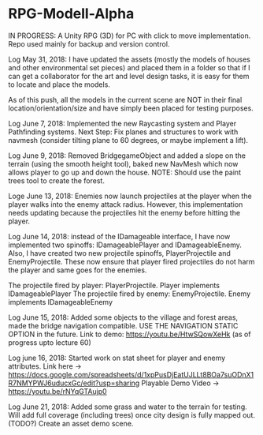 # RPG-Modell-Alpha
IN PROGRESS: A Unity RPG (3D) for PC with click to move implementation. Repo used mainly for backup and version control.



Log May 31, 2018: I have updated the assets (mostly the models of houses and other environmental set pieces) and placed them in a folder so that if I can get a collaborator for the art and level design tasks, it is easy for them to locate and place the models.

As of this push, all the models in the current scene are NOT in their final location/orientation/size and have simply been placed for testing purposes.

Log June 7, 2018: Implemented the new Raycasting system and Player Pathfinding systems. Next Step: Fix planes and structures to work with navmesh (consider tilting plane to 60 degrees, or maybe implement a lift).

Log June 9, 2018: Removed BridgegameObject and added a slope on the terrain (using the smooth height tool), baked new NavMesh which now allows player to go up and down the house. NOTE: Should use the paint trees tool to create the forest.

Loge June 13, 2018: Enemies now launch projectiles at the player when the player walks into the enemy attack radius. However, this implementation needs updating because
the projectiles hit the enemy before hitting the player.

Log June 14, 2018: instead of the IDamageable interface, I have now implemented two spinoffs: IDamageablePlayer and IDamageableEnemy. Also, I have created two new projectile spinoffs, PlayerProjectile and EnemyProjectile. These now ensure that player fired projectiles do not harm the player and same goes for the enemies.

The projectile fired by player: PlayerProjectile. Player implements IDamageablePlayer
The projectile fired by enemy: EnemyProjectile. Enemy implements IDamageableEnemy

Log June 15, 2018: Added some objects to the village and forest areas, made the bridge navigation compatible. USE THE NAVIGATION STATIC OPTION in the future.
Link to demo: https://youtu.be/HtwSQowXeHk  (as of progress upto lecture 60)

Log june 16, 2018: Started work on stat sheet for player and enemy attributes. Link here -> https://docs.google.com/spreadsheets/d/1xpPusDjEatUJLLt8BOa7suODnX1R7NMYPWJ6uducxGc/edit?usp=sharing
Playable Demo Video -> https://youtu.be/rNYqGTAujp0

Log June 21, 2018: Added some grass and water to the terrain for testing. Will add full coverage (including trees) once city design is fully mapped out. (TODO?) Create an asset demo scene.